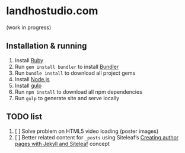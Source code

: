 # landhostudio.com

(work in progress)

## Installation & running

1. Install [Ruby](https://www.ruby-lang.org/)
2. Run `gem install bundler` to install [Bundler](http://bundler.io/)
3. Run `bundle install` to download all project gems
4. Install [Node.js](https://nodejs.org/)
5. Install [gulp](http://gulpjs.com)
6. Run `npm install` to download all npm dependencies
8. Run `gulp` to generate site and serve locally

## TODO list

1. [ ] Solve problem on HTML5 video loading (poster images)
2. [ ] Better related content for `_posts` using Siteleaf’s  [Creating author pages with Jekyll and Siteleaf](https://www.siteleaf.com/blog/author-pages-in-jekyll-and-siteleaf/) concept
